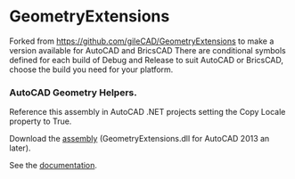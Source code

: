 # GeometryExtensions 
Forked from https://github.com/gileCAD/GeometryExtensions to make a version available for AutoCAD and BricsCAD
There are conditional symbols defined for each build of Debug and Release to suit AutoCAD or BricsCAD, choose the build
you need for your platform.

### AutoCAD Geometry Helpers.

Reference this assembly in AutoCAD .NET projects setting the Copy Locale property to True.

Download the [assembly](https://gilecad.azurewebsites.net/Resources/GeometryExtensions.zip) (GeometryExtensions.dll for AutoCAD 2013 an later).

See the [documentation](https://gilecad.azurewebsites.net/Resources/GeometryExtensionsHelp/index.html).
